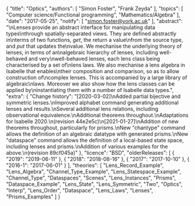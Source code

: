 {
    "title": "Optics",
    "authors": [
        "Simon Foster",
        "Frank Zeyda"
    ],
    "topics": [
        "Computer science/Functional programming",
        "Mathematics/Algebra"
    ],
    "date": "2017-05-25",
    "notify": [
        "simon.foster@york.ac.uk"
    ],
    "abstract": "\nLenses provide an abstract interface for manipulating data types\nthrough spatially-separated views. They are defined abstractly in\nterms of two functions, <em>get</em>, the return a value\nfrom the source type, and <em>put</em> that updates the\nvalue. We mechanise the underlying theory of lenses, in terms of an\nalgebraic hierarchy of lenses, including well-behaved and very\nwell-behaved lenses, each lens class being characterised by a set of\nlens laws. We also mechanise a lens algebra in Isabelle that enables\ntheir composition and comparison, so as to allow construction of\ncomplex lenses. This is accompanied by a large library of algebraic\nlaws. Moreover we also show how the lens classes can be applied by\ninstantiating them with a number of Isabelle data types.",
    "extra": {
        "Change history": "[2020-03-02]\nAdded partial bijective and symmetric lenses.\nImproved alphabet command generating additional lenses and results.\nSeveral additional lens relations, including observational equivalence.\nAdditional theorems throughout.\nAdaptations for Isabelle 2020.\n(revision 44e2e5c)\n[2021-01-27]\nAddition of new theorems throughout, particularly for prisms.\nNew \"chantype\" command allows the definition of an algebraic datatype with generated prisms.\nNew \"dataspace\" command allows the definition of a local-based state space, including lenses and prisms.\nAddition of various examples for the above.\n(revision 89cf045a)"
    },
    "licence": "BSD",
    "olderReleases": [
        {
            "2019": "2019-06-11"
        },
        {
            "2018": "2018-08-16"
        },
        {
            "2017": "2017-10-10"
        },
        {
            "2016-1": "2017-06-01"
        }
    ],
    "theories": [
        "Lens_Record_Example",
        "Lens_Algebra",
        "Channel_Type_Example",
        "Lens_Statespace_Example",
        "Channel_Type",
        "Dataspaces",
        "Scenes",
        "Lens_Instances",
        "Prisms",
        "Dataspace_Example",
        "Lens_State",
        "Lens_Symmetric",
        "Two",
        "Optics",
        "Interp",
        "Lens_Order",
        "Dataspace",
        "Lens_Laws",
        "Lenses",
        "Prisms_Examples"
    ]
}